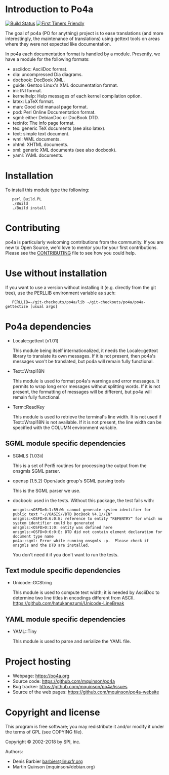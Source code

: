 # Introduction to Po4a

[![Build Status](https://travis-ci.org/mquinson/po4a.svg?branch=master)](https://travis-ci.org/mquinson/po4a)
[![First Timers Friendly](https://img.shields.io/badge/Beginners-Welcome-brightgreen.svg?style=flat-square)](http://www.firsttimersonly.com)

The goal of po4a (PO for anything) project is to ease translations (and
more interestingly, the maintenance of translations) using gettext
tools on areas where they were not expected like documentation.

In po4a each documentation format is handled by a module. Presently, we have a
module for the following formats:

  - asciidoc: AsciiDoc format.
  - dia: uncompressed Dia diagrams.
  - docbook: DocBook XML.
  - guide: Gentoo Linux's XML documentation format.
  - ini: INI format.
  - kernelhelp: Help messages of each kernel compilation option.
  - latex: LaTeX format.
  - man: Good old manual page format.
  - pod: Perl Online Documentation format.
  - sgml: either DebianDoc or DocBook DTD.
  - texinfo: The info page format.
  - tex: generic TeX documents (see also latex).
  - text: simple text document.
  - wml: WML documents.
  - xhtml: XHTML documents.
  - xml: generic XML documents (see also docbook).
  - yaml: YAML documents.

# Installation

To install this module type the following:

```
   perl Build.PL
   ./Build
   ./Build install
```

# Contributing

po4a is particularly welcoming contributions from the community. If
you are new to Open Source, we'd love to mentor you for your first
contributions. Please see the
[CONTRIBUTING](https://github.com/mquinson/po4a/blob/master/CONTRIBUTING.md)
file to see how you could help.

# Use without installation

If you want to use a version without installing it (e.g. directly from
the git tree), use the PERLLIB environment variable as such:

```
   PERLLIB=~/git-checkouts/po4a/lib ~/git-checkouts/po4a/po4a-gettextize [usual args]
```

# Po4a dependencies

* Locale::gettext (v1.01)

  This module being itself internationalized, it needs the Locale::gettext
  library to translate its own messages.
  If it is not present, then po4a's messages won't be translated, but
  po4a will remain fully functional.

* Text::WrapI18N

  This module is used to format po4a's warnings and error messages.  It
  permits to wrap long error messages without splitting words.
  If it is not present, the formatting of messages will be different,
  but po4a will remain fully functional.

* Term::ReadKey

  This module is used to retrieve the terminal's line width.  It is not
  used if Text::WrapI18N is not available.
  If it is not present, the line width can be specified with the COLUMN
  environment variable.


## SGML module specific dependencies

* SGMLS (1.03ii)

  This is a set of Perl5 routines for processing the output from the onsgmls
  SGML parser.

* opensp (1.5.2) OpenJade group's SGML parsing tools

  This is the SGML parser we use.

* docbook: used in the tests. Without this package, the test fails with:
  ```
  onsgmls:<OSFD>0:1:59:W: cannot generate system identifier for public text "-//OASIS//DTD DocBook V4.1//EN"
  onsgmls:<OSFD>0:6:0:E: reference to entity "REFENTRY" for which no system identifier could be generated
  onsgmls:<OSFD>0:1:0: entity was defined here
  onsgmls:<OSFD>0:6:0:E: DTD did not contain element declaration for document type name
  po4a::sgml: Error while running onsgmls -p.  Please check if onsgmls and the DTD are installed.
  ```
  You don't need it if you don't want to run the tests.

## Text module specific dependencies

* Unicode::GCString

  This module is used to compute text width; it is needed by AsciiDoc to
  determine two line titles in encodings different from ASCII.
  https://github.com/hatukanezumi/Unicode-LineBreak


## YAML module specific dependencies

* YAML::Tiny

  This module is used to parse and serialize the YAML file.

# Project hosting

 - Webpage: https://po4a.org
 - Source code: https://github.com/mquinson/po4a
 - Bug tracker: https://github.com/mquinson/po4a/issues
 - Source of the web pages: https://github.com/mquinson/po4a-website

# Copyright and license

This program is free software; you may redistribute it and/or modify it
under the terms of GPL (see COPYING file).

Copyright © 2002-2O18 by SPI, inc.

Authors:
- Denis Barbier <barbier@linuxfr.org>
- Martin Quinson (mquinson#debian.org)
